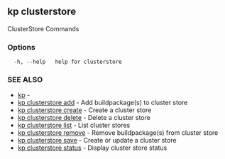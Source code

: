 ## kp clusterstore

ClusterStore Commands

### Options

```
  -h, --help   help for clusterstore
```

### SEE ALSO

* [kp](kp.md)	 - 
* [kp clusterstore add](kp_clusterstore_add.md)	 - Add buildpackage(s) to cluster store
* [kp clusterstore create](kp_clusterstore_create.md)	 - Create a cluster store
* [kp clusterstore delete](kp_clusterstore_delete.md)	 - Delete a cluster store
* [kp clusterstore list](kp_clusterstore_list.md)	 - List cluster stores
* [kp clusterstore remove](kp_clusterstore_remove.md)	 - Remove buildpackage(s) from cluster store
* [kp clusterstore save](kp_clusterstore_save.md)	 - Create or update a cluster store
* [kp clusterstore status](kp_clusterstore_status.md)	 - Display cluster store status

